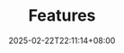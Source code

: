 ---
weight: 200
title: "Features"
description: "A guide to the core features of the OGraph."
icon: "auto_awesome"
date: "2025-02-22T22:11:14+08:00"
lastmod: "2025-02-22T22:11:14+08:00"
draft: false
toc: true
---